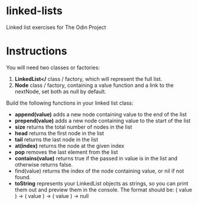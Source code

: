 # linked-lists
Linked list exercises for The Odin Project

# Instructions
You will need two classes or factories:

1) **LinkedList</** class / factory, which will represent the full list.
2) **Node** class / factory, containing a value function and a link to the nextNode, set both as null by default.

Build the following functions in your linked list class:

- **append(value)** adds a new node containing value to the end of the list
- **prepend(value)** adds a new node containing value to the start of the list
- **size** returns the total number of nodes in the list
- **head** returns the first node in the list
- **tail** returns the last node in the list
- **at(index)** returns the node at the given index
- **pop** removes the last element from the list
- **contains(value)** returns true if the passed in value is in the list and otherwise returns false.
- find(value) returns the index of the node containing value, or nil if not found.
- **toString** represents your LinkedList objects as strings, so you can print them out and preview them in the console. The format should be: ( value ) -> ( value ) -> ( value ) -> null

